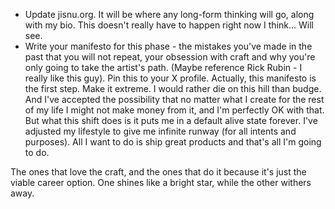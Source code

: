- Update jisnu.org. It will be where any long-form thinking will go, along with my bio. This doesn't really have to happen right now I think... Will see.
- Write your manifesto for this phase - the mistakes you've made in the past that you will not repeat, your obsession with craft and why you're only going to take the artist's path. (Maybe reference Rick Rubin - I really like this guy). Pin this to your X profile. Actually, this manifesto is the first step. Make it extreme. I would rather die on this hill than budge. And I've accepted the possibility that no matter what I create for the rest of my life I might not make money from it, and I'm perfectly OK with that. But what this shift does is it puts me in a default alive state forever. I've adjusted my lifestyle to give me infinite runway (for all intents and purposes). All I want to do is ship great products and that's all I'm going to do.

The ones that love the craft, and the ones that do it because it's just the viable career option. One shines like a bright star, while the other withers away.


